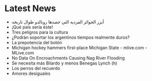 # Latest News
-  أبزر الجوائز الفردية التي حصدها رونالدو طوال تاريخه
-  ¡Qué país sería éste!
-  Tres peligros para la cultura
-  ¿Podrán soportar los argentinos tiempos realmente duros?
-  La prepotencia del botón
-  Michigan hockey hammers first-place Michigan State - mlive.com - MLive.com
-  No Data On Encroachments Causing Nag River Flooding
-  Se necesita más Bilardo y menos Benegas Lynch (h)
-  Los perros del recuerdo
-  Amores desiguales
